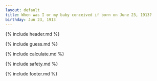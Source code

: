 ```yaml
---
layout: default
title: When was I or my baby conceived if born on June 23, 1913?
birthday: Jun 23, 1913
---
```


{% include header.md %}

{% include guess.md %}

{% include calculate.md %}

{% include safety.md %}

{% include footer.md %}



